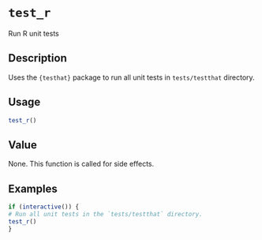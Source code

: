 # `test_r`

Run R unit tests


## Description

Uses the `{testhat}` package to run all unit tests in `tests/testthat` directory.


## Usage

```r
test_r()
```


## Value

None. This function is called for side effects.


## Examples

```r
if (interactive()) {
# Run all unit tests in the `tests/testthat` directory.
test_r()
}
```


